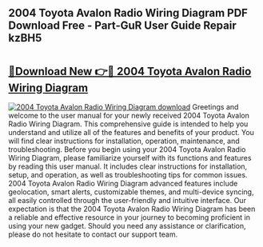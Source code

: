## 2004 Toyota Avalon Radio Wiring Diagram PDF Download Free - Part-GuR User Guide Repair kzBH5

# <h2><a href="http://dfhbne.blite.top/?on=2004+Toyota+Avalon+Radio+Wiring+Diagram">🔗Download New 👉🔴 2004 Toyota Avalon Radio Wiring Diagram</a></h2>

[![2004 Toyota Avalon Radio Wiring Diagram download](https://i.imgur.com/lujVjoI.png)](http://dfhbne.blite.top/?on=2004+Toyota+Avalon+Radio+Wiring+Diagram)
Greetings and welcome to the user manual for your newly received 2004 Toyota Avalon Radio Wiring Diagram. This comprehensive guide is intended to help you understand and utilize all of the features and benefits of your product. You will find clear instructions for installation, operation, maintenance, and troubleshooting. Before you begin using your 2004 Toyota Avalon Radio Wiring Diagram, please familiarize yourself with its functions and features by reading this user manual. It includes clear instructions for installation, setup, and operation, as well as troubleshooting tips for common issues. 2004 Toyota Avalon Radio Wiring Diagram advanced features include geolocation, smart alerts, customizable themes, and multi-device syncing, all easily controlled through the user-friendly and intuitive interface. Our expectation is that the 2004 Toyota Avalon Radio Wiring Diagram has been a reliable and effective resource in your journey to becoming proficient in using your new gadget. Should you need any assistance or clarification, please do not hesitate to contact our support team.
